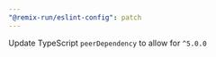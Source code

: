 ```yaml
---
"@remix-run/eslint-config": patch
---
```


Update TypeScript `peerDependency` to allow for `^5.0.0`
